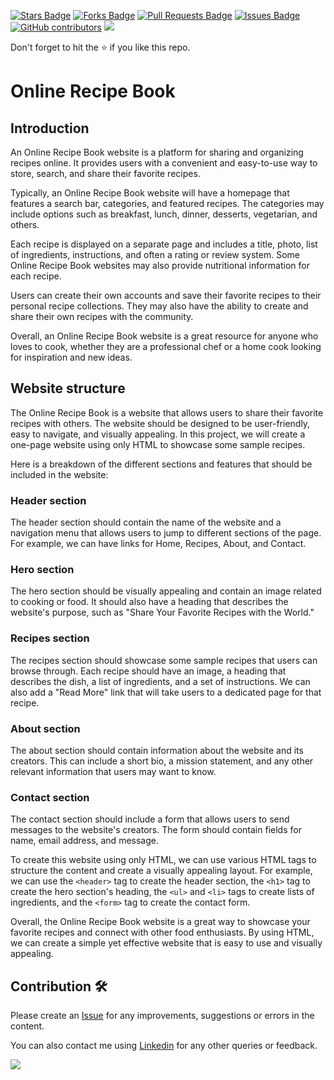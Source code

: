 <a href="https://github.com/drshahizan/learn-php/stargazers"><img src="https://img.shields.io/github/stars/drshahizan/learn-php" alt="Stars Badge"/></a>
<a href="https://github.com/drshahizan/learn-php/network/members"><img src="https://img.shields.io/github/forks/drshahizan/learn-php" alt="Forks Badge"/></a>
<a href="https://github.com/drshahizan/learn-php/pulls"><img src="https://img.shields.io/github/issues-pr/drshahizan/learn-php" alt="Pull Requests Badge"/></a>
<a href="https://github.com/drshahizan/learn-php/issues"><img src="https://img.shields.io/github/issues/drshahizan/learn-php" alt="Issues Badge"/></a>
<a href="https://github.com/drshahizan/learn-php/graphs/contributors"><img alt="GitHub contributors" src="https://img.shields.io/github/contributors/drshahizan/learn-php?color=2b9348"></a>
![](https://visitor-badge.glitch.me/badge?page_id=drshahizan/learn-php)

Don't forget to hit the :star: if you like this repo.

# Online Recipe Book

## Introduction
An Online Recipe Book website is a platform for sharing and organizing recipes online. It provides users with a convenient and easy-to-use way to store, search, and share their favorite recipes.

Typically, an Online Recipe Book website will have a homepage that features a search bar, categories, and featured recipes. The categories may include options such as breakfast, lunch, dinner, desserts, vegetarian, and others.

Each recipe is displayed on a separate page and includes a title, photo, list of ingredients, instructions, and often a rating or review system. Some Online Recipe Book websites may also provide nutritional information for each recipe.

Users can create their own accounts and save their favorite recipes to their personal recipe collections. They may also have the ability to create and share their own recipes with the community.

Overall, an Online Recipe Book website is a great resource for anyone who loves to cook, whether they are a professional chef or a home cook looking for inspiration and new ideas.

## Website structure
The Online Recipe Book is a website that allows users to share their favorite recipes with others. The website should be designed to be user-friendly, easy to navigate, and visually appealing. In this project, we will create a one-page website using only HTML to showcase some sample recipes.

Here is a breakdown of the different sections and features that should be included in the website:

### Header section
The header section should contain the name of the website and a navigation menu that allows users to jump to different sections of the page. For example, we can have links for Home, Recipes, About, and Contact.

### Hero section
The hero section should be visually appealing and contain an image related to cooking or food. It should also have a heading that describes the website's purpose, such as "Share Your Favorite Recipes with the World."

### Recipes section
The recipes section should showcase some sample recipes that users can browse through. Each recipe should have an image, a heading that describes the dish, a list of ingredients, and a set of instructions. We can also add a "Read More" link that will take users to a dedicated page for that recipe.

### About section
The about section should contain information about the website and its creators. This can include a short bio, a mission statement, and any other relevant information that users may want to know.

### Contact section
The contact section should include a form that allows users to send messages to the website's creators. The form should contain fields for name, email address, and message.

To create this website using only HTML, we can use various HTML tags to structure the content and create a visually appealing layout. For example, we can use the `<header>` tag to create the header section, the `<h1>` tag to create the hero section's heading, the `<ul>` and `<li>` tags to create lists of ingredients, and the `<form>` tag to create the contact form.

Overall, the Online Recipe Book website is a great way to showcase your favorite recipes and connect with other food enthusiasts. By using HTML, we can create a simple yet effective website that is easy to use and visually appealing.
  
## Contribution 🛠️
Please create an [Issue](https://github.com/drshahizan/learn-php/issues) for any improvements, suggestions or errors in the content.

You can also contact me using [Linkedin](https://www.linkedin.com/in/drshahizan/) for any other queries or feedback.

![](https://visitor-badge.glitch.me/badge?page_id=drshahizan)
